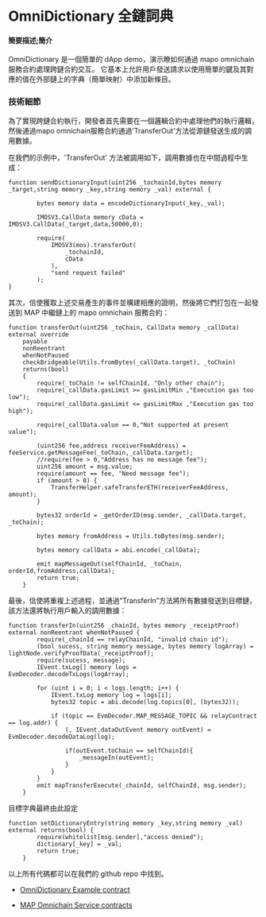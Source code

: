 # OmniDictionary 全鏈詞典



#### 簡要描述;簡介

OmniDictionary 是一個簡單的 dApp demo，演示瞭如何通過 mapo omnichain 服務合約處理跨鏈合約交互。 它基本上允許用戶發送請求以使用簡單的鍵及其對應的值在外部鏈上的字典（簡單映射）中添加新條目。



### 技術細節

為了實現跨鏈合約執行，開發者首先需要在一個邏輯合約中處理他們的執行邏輯，然後通過mapo omnichain服務合約通過'TransferOut'方法從源鏈發送生成的調用數據。

在我們的示例中，'TransferOut' 方法被調用如下，調用數據也在中間過程中生成：

```solidity
function sendDictionaryInput(uint256 _tochainId,bytes memory _target,string memory _key,string memory _val) external {

        bytes memory data = encodeDictionaryInput(_key,_val);

        IMOSV3.CallData memory cData = IMOSV3.CallData(_target,data,50000,0);

        require(
            IMOSV3(mos).transferOut(
                _tochainId,
                cData
            ),
            "send request failed"
        );
}
```

其次，信使獲取上述交易產生的事件並構建相應的證明，然後將它們打包在一起發送到 MAP 中繼鏈上的 mapo omnichain 服務合約：
```solidity
function transferOut(uint256 _toChain, CallData memory _callData) external override
    payable
    nonReentrant
    whenNotPaused
    checkBridgeable(Utils.fromBytes(_callData.target), _toChain)
    returns(bool)
    {
        require(_toChain != selfChainId, "Only other chain");
        require(_callData.gasLimit >= gasLimitMin ,"Execution gas too low");
        require(_callData.gasLimit <= gasLimitMax ,"Execution gas too high");

        require(_callData.value == 0,"Not supported at present value");

        (uint256 fee,address receiverFeeAddress) = feeService.getMessageFee(_toChain,_callData.target);
        //require(fee > 0,"Address has no message fee");
        uint256 amount = msg.value;
        require(amount == fee, "Need message fee");
        if (amount > 0) {
            TransferHelper.safeTransferETH(receiverFeeAddress, amount);
        }

        bytes32 orderId = _getOrderID(msg.sender, _callData.target, _toChain);

        bytes memory fromAddress = Utils.toBytes(msg.sender);

        bytes memory callData = abi.encode(_callData);

        emit mapMessageOut(selfChainId, _toChain, orderId,fromAddress,callData);
        return true;
    }
```

最後，信使將重複上述過程，並通過“TransferIn”方法將所有數據發送到目標鏈，該方法還將執行用戶輸入的調用數據：

```solidity
function transferIn(uint256 _chainId, bytes memory _receiptProof) external nonReentrant whenNotPaused {
        require(_chainId == relayChainId, "invalid chain id");
        (bool sucess, string memory message, bytes memory logArray) = lightNode.verifyProofData(_receiptProof);
        require(sucess, message);
        IEvent.txLog[] memory logs = EvmDecoder.decodeTxLogs(logArray);

        for (uint i = 0; i < logs.length; i++) {
            IEvent.txLog memory log = logs[i];
            bytes32 topic = abi.decode(log.topics[0], (bytes32));

            if (topic == EvmDecoder.MAP_MESSAGE_TOPIC && relayContract == log.addr) {
                (, IEvent.dataOutEvent memory outEvent) = EvmDecoder.decodeDataLog(log);

                if(outEvent.toChain == selfChainId){
                    _messageIn(outEvent);
                }
            }
        }
        emit mapTransferExecute(_chainId, selfChainId, msg.sender);
    }
```

目標字典最終由此設定

```solidity
function setDictionaryEntry(string memory _key,string memory _val) external returns(bool) {
        require(whitelist[msg.sender],"access denied");
        dictionary[_key] = _val;
        return true;
    }
```



以上所有代碼都可以在我們的 github repo 中找到。

* [OmniDictionary Example contract](https://github.com/mapprotocol/omnichain-examples/blob/main/evm/contracts/omniDictionary.sol)

* [MAP Omnichain Service contracts](https://github.com/mapprotocol/mapo-service-contracts/tree/main/evm/contracts)
